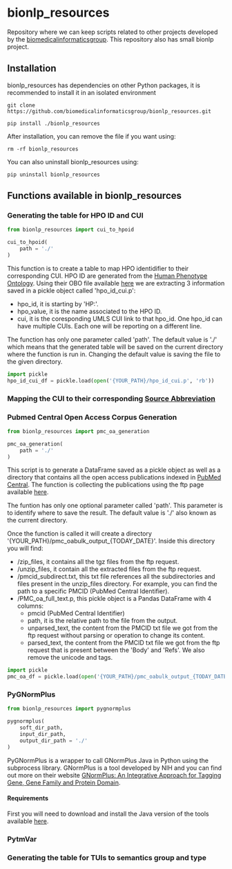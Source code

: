 # bionlp_resources
Repository where we can keep scripts related to other projects developed by the [biomedicalinformaticsgroup](https://github.com/biomedicalinformaticsgroup/ParallelPyMetaMap). This repository also has small bionlp project.

## Installation
bionlp_resources has dependencies on other Python packages, it is recommended to install it in an isolated environment

`git clone https://github.com/biomedicalinformaticsgroup/bionlp_resources.git`

`pip install ./bionlp_resources`

After installation, you can remove the file if you want using:

`rm -rf bionlp_resources`

You can also uninstall bionlp_resources using:

`pip uninstall bionlp_resources`

## Functions available in bionlp_resources

### Generating the table for HPO ID and CUI

```python
from bionlp_resources import cui_to_hpoid

cui_to_hpoid(
    path = './'
)
```

This function is to create a table to map HPO identidifier to their corresponding CUI. HPO ID are generated from the [Human Phenotype Ontology](https://hpo.jax.org/app/). Using their OBO file available [here](https://hpo.jax.org/app/download/ontology) we are extracting 3 information saved in a pickle object called 'hpo_id_cui.p':

- hpo_id, it is starting by 'HP:'.
- hpo_value, it is the name associated to the HPO ID.
- cui, it is the coresponding UMLS CUI link to that hpo_id. One hpo_id can have multiple CUIs. Each one will be reporting on a different line. 

The function has only one parameter called 'path'. The default value is './' which means that the generated table will be saved on the current directory where the function is run in. Changing the default value is saving the file to the given directory.

```python
import pickle
hpo_id_cui_df = pickle.load(open('{YOUR_PATH}/hpo_id_cui.p', 'rb'))
```

### Mapping the CUI to their corresponding [Source Abbreviation](https://www.nlm.nih.gov/research/umls/sourcereleasedocs/index.html)



### Pubmed Central Open Access Corpus Generation 

```python
from bionlp_resources import pmc_oa_generation

pmc_oa_generation(
    path = './'
)
```

This script is to generate a DataFrame saved as a pickle object as well as a directory that contains all the open access publications indexed in [PubMed Central](https://www.ncbi.nlm.nih.gov/pmc/). The function is collecting the publications using the ftp page available [here](https://ftp.ncbi.nlm.nih.gov/pub/pmc/).

The funtion has only one optional parameter called 'path'. This parameter is to identify where to save the result. The default value is './' also known as the current directory. 

Once the function is called it will create a directory '{YOUR_PATH}/pmc_oabulk_output_{TODAY_DATE}'. Inside this directory you will find:
- /zip_files, it contains all the tgz files from the ftp request. 
- /unzip_files, it contain all the extracted files from the ftp request. 
- /pmcid_subdirect.txt, this txt file references all the subdirectories and files present in the unzip_files directory. For example, you can find the path to a specific PMCID (PubMed Central Identifier).
- /PMC_oa_full_text.p, this pickle object is a Pandas DataFrame with 4 columns:
  - pmcid (PubMed Central Identifier)
  - path, it is the relative path to the file from the output. 
  - unparsed_text, the content from the PMCID txt file we got from the ftp request without parsing or operation to change its content.
  - parsed_text,  the content from the PMCID txt file we got from the ftp request that is present between the 'Body' and 'Refs'. We also remove the unicode and tags. 

```python
import pickle
pmc_oa_df = pickle.load(open('{YOUR_PATH}/pmc_oabulk_output_{TODAY_DATE}/PMC_oa_full_text.p', 'rb'))
```

### PyGNormPlus

```python
from bionlp_resources import pygnormplus

pygnormplus(
    soft_dir_path, 
    input_dir_path, 
    output_dir_path = './'
)
```

PyGNormPlus is a wrapper to call GNormPlus Java in Python using the subprocess library. GNormPlus is a tool developed by NIH and you can find out more on their website [GNormPlus: An Integrative Approach for Tagging Gene, Gene Family and Protein Domain](https://www.ncbi.nlm.nih.gov/research/bionlp/Tools/gnormplus/).

#### Requirements
First you will need to download and install the Java version of the tools available [here](https://www.ncbi.nlm.nih.gov/research/bionlp/Tools/gnormplus/). 


### PytmVar

### Generating the table for TUIs to semantics group and type